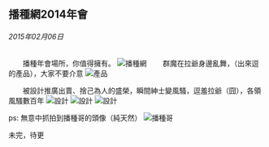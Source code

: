## 播種網2014年會
###### 2015年02月06日

　　播種年會場所，你值得擁有。
![播種網](/wx/20150206/3.jpg)
　　群魔在拉爺身邊亂舞，（出來逗的產品），大家不要介意
![產品](/wx/20150206/1.gif)

　　被設計推廣出賣、捨己為人的盛榮，瞬間紳士變風騷，逗羞拉爺（囧），各領風騷數百年
![設計](/wx/20150206/7.jpg)
![設計](/wx/20150206/1.jpg)
![設計](/wx/20150206/2.jpg)

ps: 無意中抓拍到播種哥的頭像（純天然）
![播種哥](/wx/20150206/4.jpg)

未完，待更